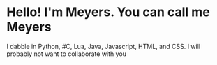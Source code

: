 # Hello! I'm Meyers. You can call me Meyers

I dabble in Python, #C, Lua, Java, Javascript, HTML, and CSS. 
I will probably not want to collaborate with you
